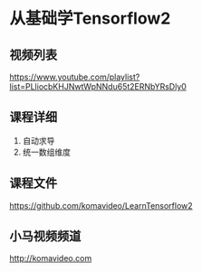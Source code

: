 从基础学Tensorflow2
==================

## 视频列表

https://www.youtube.com/playlist?list=PLliocbKHJNwtWpNNdu65t2ERNbYRsDly0

## 课程详细

01. 自动求导
02. 统一数组维度

## 课程文件

https://github.com/komavideo/LearnTensorflow2

## 小马视频频道

http://komavideo.com
